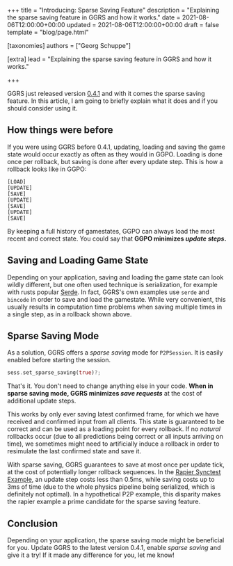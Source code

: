 +++
title = "Introducing: Sparse Saving Feature"
description = "Explaining the sparse saving feature in GGRS and how it works."
date = 2021-08-06T12:00:00+00:00
updated = 2021-08-06T12:00:00+00:00
draft = false
template = "blog/page.html"

[taxonomies]
authors = ["Georg Schuppe"]

[extra]
lead = "Explaining the sparse saving feature in GGRS and how it works."

+++

GGRS just released version [0.4.1](https://github.com/gschup/ggrs/releases/tag/v0.4.1) and with it comes the sparse saving feature. In this article, I am going to briefly explain what it does and if you should consider using it.

## How things were before

If you were using GGRS before 0.4.1, updating, loading and saving the game state would occur exactly as often as they would in GGPO. Loading is done once per rollback, but saving is done after every update step. This is how a rollback looks like in GGPO:

```
[LOAD]
[UPDATE]
[SAVE]
[UPDATE]
[SAVE]
[UPDATE]
[SAVE]
```

By keeping a full history of gamestates, GGPO can always load the most recent and correct state. You could say that **GGPO minimizes *update steps*.**

## Saving and Loading Game State

Depending on your application, saving and loading the game state can look wildly different, but one often used technique is serialization, for example with rusts popular [Serde](https://serde.rs/). In fact, GGRS's own examples use `serde` and `bincode` in order to save and load the gamestate. While very convenient, this usually results in computation time problems when saving multiple times in a single step, as in a rollback shown above.

## Sparse Saving Mode

As a solution, GGRS offers a *sparse saving* mode for `P2PSession`. It is easily enabled before starting the session.

```rust
sess.set_sparse_saving(true)?;
```

That's it. You don't need to change anything else in your code. **When in sparse saving mode, GGRS minimizes *save requests*** at the cost of additional update steps.

This works by only ever saving latest confirmed frame, for which we have received and confirmed input from all clients. This state is guaranteed to be correct and can be used as a loading point for every rollback. If no *natural* rollbacks occur (due to all predictions being correct or all inputs arriving on time), we sometimes might need to artificially induce a rollback in order to resimulate the last confirmed state and save it.

With sparse saving, GGRS guarantees to save at most once per update tick, at the cost of potentially longer rollback sequences. In the [Rapier Synctest Example](https://github.com/gschup/ggrs/tree/main/examples/rapier), an update step costs less than 0.5ms, while saving costs up to 3ms of time (due to the whole physics pipeline being serialized, which is definitely not optimal). In a hypothetical P2P example, this disparity makes the rapier example a prime candidate for the sparse saving feature.

## Conclusion

Depending on your application, the sparse saving mode might be beneficial for you. Update GGRS to the latest version 0.4.1, enable *sparse saving* and give it a try! If it made any difference for you, let me know!
